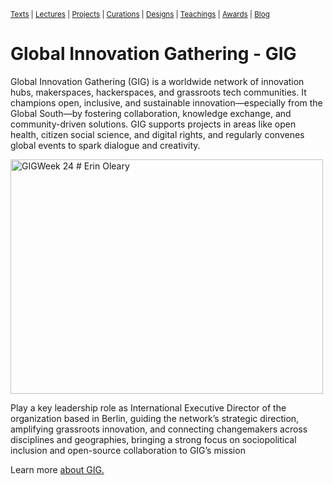 <small>[Texts](../texts.html) | [Lectures](../lectures.html) | [Projects](../projects.html) | [Curations](../curation.html) | [Designs](../designs.html) | [Teachings](../teachings.html) | [Awards](../awards.html) | <a href="https://readruiz.medium.com/" target="_blank">Blog</a></small>

# Global Innovation Gathering - GIG

Global Innovation Gathering (GIG) is a worldwide network of innovation hubs, makerspaces, hackerspaces, and grassroots tech communities. It champions open, inclusive, and sustainable innovation—especially from the Global South—by fostering collaboration, knowledge exchange, and community-driven solutions. GIG supports projects in areas like open health, citizen social science, and digital rights, and regularly convenes global events to spark dialogue and creativity.

<a data-flickr-embed="true" data-header="true" href="https://www.flickr.com/photos/gig_/albums/72177720323184818" title="GIGWeek 24 # Erin Oleary"><img src="https://live.staticflickr.com/65535/54266544125_6dc04b54a2.jpg" width="500" height="375" alt="GIGWeek 24 # Erin Oleary"/></a><script async src="//embedr.flickr.com/assets/client-code.js" charset="utf-8"></script>

Play a key leadership role as International Executive Director of the organization based in Berlin, guiding the network’s strategic direction, amplifying grassroots innovation, and connecting changemakers across disciplines and geographies, bringing a strong focus on sociopolitical inclusion and open-source collaboration to GIG’s mission

Learn more [about GIG.](https://globalinnovationgathering.org)
